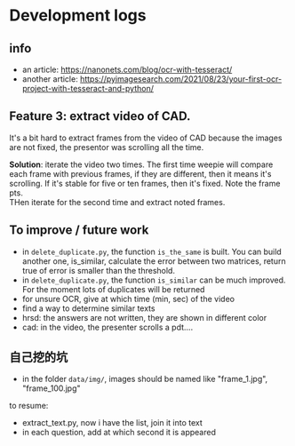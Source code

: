 # Development logs

## info
- an article: https://nanonets.com/blog/ocr-with-tesseract/
- another article: https://pyimagesearch.com/2021/08/23/your-first-ocr-project-with-tesseract-and-python/


## Feature 3: extract video of CAD.
It's a bit hard to extract frames from the video of CAD because the images are not fixed, the presentor was scrolling all the time.  

__Solution__: iterate the video two times. The first time weepie will compare each frame with previous frames, if they are different, then it means it's scrolling. If it's stable for five or ten frames, then it's fixed. Note the frame pts.  
THen iterate for the second time and extract noted frames.




## To improve / future work
- in `delete_duplicate.py`, the function `is_the_same` is built. You can build another one, is_similar, calculate the error between two matrices, return true of error is smaller than the threshold. 
- in `delete_duplicate.py`, the function `is_similar` can be much improved. For the moment lots of duplicates will be returned
- for unsure OCR, give at which time (min, sec) of the video
- find a way to determine similar texts
- hrsd: the answers are not written, they are shown in different color
- cad: in the video, the presenter scrolls a pdt....


## 自己挖的坑
- in the folder `data/img/`, images should be named like "frame_1.jpg", "frame_100.jpg"



to resume:  
- extract_text.py, now i have the list, join it into text
- in each question, add at which second it is appeared